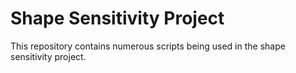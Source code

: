 # Shape Sensitivity Project

This repository contains numerous scripts being used in the shape sensitivity project. 
